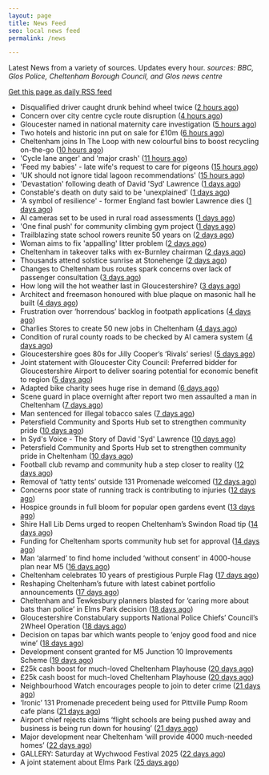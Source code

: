 ```yaml
---
layout: page
title: News Feed
seo: local news feed
permalink: /news

---
```


Latest News from a variety of sources. Updates every hour.
_sources: BBC, Glos Police, Cheltenham Borough Council, and Glos news centre_

[Get this page as daily RSS feed](/daily.rss)

<!-- news_marker starts -->
- Disqualified driver caught drunk behind wheel twice ([2 hours ago](https://www.bbc.com/news/articles/c0k75jkm43zo))
- Concern over city centre cycle route disruption ([4 hours ago](https://www.bbc.com/news/articles/cdez9y99k77o))
- Gloucester named in national maternity care investigation ([5 hours ago](https://www.bbc.com/news/articles/c994x95yygyo))
- Two hotels and historic inn put on sale for £10m ([6 hours ago](https://www.bbc.com/news/articles/c5y0vl7v84xo))
- Cheltenham joins In The Loop with new colourful bins to boost recycling on-the-go ([10 hours ago](https://www.cheltenham.gov.uk/news/article/3022/cheltenham_joins_in_the_loop_with_new_colourful_bins_to_boost_recycling_on-the-go))
- 'Cycle lane anger' and 'major crash' ([11 hours ago](https://www.bbc.com/news/articles/cy0w90d8dn6o))
- 'Feed my babies' - late wife's request to care for pigeons ([15 hours ago](https://www.bbc.com/news/videos/cn5kz4470rqo))
- 'UK should not ignore tidal lagoon recommendations' ([15 hours ago](https://www.bbc.com/news/articles/cvgd5ey411mo))
- 'Devastation' following death of David 'Syd' Lawrence ([1 days ago](https://www.bbc.com/news/articles/cvg9r0j5g08o))
- Constable's death on duty said to be 'unexplained' ([1 days ago](https://www.bbc.com/news/articles/c39z0d12k88o))
- 'A symbol of resilience' - former England fast bowler Lawrence dies ([1 days ago](https://www.bbc.com/sport/cricket/articles/c07d973k0zzo))
- AI cameras set to be used in rural road assessments ([1 days ago](https://www.bbc.com/news/articles/c62g921l14jo))
- 'One final push' for community climbing gym project ([1 days ago](https://www.bbc.com/news/articles/cx2v55q5kpeo))
- Trailblazing state school rowers reunite 50 years on ([2 days ago](https://www.bbc.com/news/articles/ce9xgerg0n5o))
- Woman aims to fix 'appalling' litter problem ([2 days ago](https://www.bbc.com/news/articles/cqjq05rv191o))
- Cheltenham in takeover talks with ex-Burnley chairman ([2 days ago](https://www.bbc.com/sport/football/articles/ckg3v5135meo))
- Thousands attend solstice sunrise at Stonehenge ([2 days ago](https://www.bbc.com/news/articles/cg75gp1y233o))
- Changes to Cheltenham bus routes spark concerns over lack of passenger consultation ([3 days ago](https://gloucesternewscentre.co.uk/changes-to-cheltenham-bus-routes-spark-concerns-over-lack-of-passenger-consultation/))
- How long will the hot weather last in Gloucestershire? ([3 days ago](https://www.bbc.co.uk/sounds/play/p0lkf1rq))
- Architect and freemason honoured with blue plaque on masonic hall he built ([4 days ago](https://gloucesternewscentre.co.uk/architect-and-freemason-honoured-with-blue-plaque-on-masonic-hall-he-built/))
- Frustration over ‘horrendous’ backlog in footpath applications ([4 days ago](https://gloucesternewscentre.co.uk/frustration-over-horrendous-backlog-in-footpath-applications/))
- Charlies Stores to create 50 new jobs in Cheltenham ([4 days ago](https://gloucesternewscentre.co.uk/charlies-stores-to-create-50-new-jobs-in-cheltenham/))
- Condition of rural county roads to be checked by AI camera system ([4 days ago](https://gloucesternewscentre.co.uk/condition-of-rural-county-roads-to-be-checked-by-ai-camera-system/))
- Gloucestershire goes 80s for Jilly Cooper’s ‘Rivals’ series! ([5 days ago](https://www.bbc.co.uk/sounds/play/p0ljxnh1))
- Joint statement with Gloucester City Council: Preferred bidder for Gloucestershire Airport to deliver soaring potential for economic benefit to region ([5 days ago](https://www.cheltenham.gov.uk/news/article/3021/joint_statement_with_gloucester_city_council_preferred_bidder_for_gloucestershire_airport_to_deliver_soaring_potential_for_economic_benefit_to_region))
- Adapted bike charity sees huge rise in demand ([6 days ago](https://www.bbc.co.uk/sounds/play/p0ljrsvr))
- Scene guard in place overnight after report two men assaulted a man in Cheltenham ([7 days ago](https://gloucesternewscentre.co.uk/scene-guard-in-place-overnight-after-report-two-men-assaulted-a-man-in-cheltenham/))
- Man sentenced for illegal tobacco sales ([7 days ago](https://gloucesternewscentre.co.uk/man-sentenced-for-illegal-tobacco-sales/))
- Petersfield Community and Sports Hub set to strengthen community pride ([10 days ago](https://gloucesternewscentre.co.uk/petersfield-community-and-sports-hub-set-to-strengthen-community-pride/))
- In Syd's Voice - The Story of David 'Syd' Lawrence ([10 days ago](https://www.bbc.co.uk/sounds/play/p0lj4vvq))
- Petersfield Community and Sports Hub set to strengthen community pride in Cheltenham ([10 days ago](https://www.cheltenham.gov.uk/news/article/3020/petersfield_community_and_sports_hub_set_to_strengthen_community_pride_in_cheltenham))
- Football club revamp and community hub a step closer to reality ([12 days ago](https://gloucesternewscentre.co.uk/football-club-revamp-and-community-hub-a-step-closer-to-reality/))
- Removal of ‘tatty tents’ outside 131 Promenade welcomed ([12 days ago](https://gloucesternewscentre.co.uk/removal-of-tatty-tents-outside-131-promenade-welcomed/))
- Concerns poor state of running track is contributing to injuries ([12 days ago](https://gloucesternewscentre.co.uk/concerns-poor-state-of-running-track-is-contributing-to-injuries/))
- Hospice grounds in full bloom for popular open gardens event ([13 days ago](https://gloucesternewscentre.co.uk/hospice-grounds-in-full-bloom-for-popular-open-gardens-event/))
- Shire Hall Lib Dems urged to reopen Cheltenham’s Swindon Road tip ([14 days ago](https://gloucesternewscentre.co.uk/shire-hall-lib-dems-urged-to-reopen-cheltenhams-swindon-road-tip/))
- Funding for Cheltenham sports community hub set for approval ([14 days ago](https://gloucesternewscentre.co.uk/funding-for-cheltenham-sports-community-hub-set-for-approval/))
- Man ‘alarmed’ to find home included ‘without consent’ in 4000-house plan near M5 ([16 days ago](https://gloucesternewscentre.co.uk/man-alarmed-to-find-home-included-without-consent-in-4000-house-plan-near-m5/))
- Cheltenham celebrates 10 years of prestigious Purple Flag ([17 days ago](https://www.cheltenham.gov.uk/news/article/3019/cheltenham_celebrates_10_years_of_prestigious_purple_flag))
- Reshaping Cheltenham’s future with latest cabinet portfolio announcements ([17 days ago](https://www.cheltenham.gov.uk/news/article/3018/reshaping_cheltenhams_future_with_latest_cabinet_portfolio_announcements))
- Cheltenham and Tewkesbury planners blasted for ‘caring more about bats than police’ in Elms Park decision ([18 days ago](https://gloucesternewscentre.co.uk/cheltenham-and-tewkesbury-planners-blasted-for-caring-more-about-bats-than-police-in-elms-park-decision/))
- Gloucestershire Constabulary supports National Police Chiefs’ Council’s 2Wheel Operation ([18 days ago](https://gloucesternewscentre.co.uk/gloucestershire-constabulary-supports-national-police-chiefs-councils-2wheel-operation/))
- Decision on tapas bar which wants people to ‘enjoy good food and nice wine’ ([18 days ago](https://gloucesternewscentre.co.uk/decision-on-tapas-bar-which-wants-people-to-enjoy-good-food-and-nice-wine/))
- Development consent granted for M5 Junction 10 Improvements Scheme ([19 days ago](https://gloucesternewscentre.co.uk/development-consent-granted-for-m5-junction-10-improvements-scheme/))
- £25k cash boost for much-loved Cheltenham Playhouse ([20 days ago](https://gloucesternewscentre.co.uk/25k-cash-boost-for-much-loved-cheltenham-playhouse/))
- £25k cash boost for much-loved Cheltenham Playhouse ([20 days ago](https://www.cheltenham.gov.uk/news/article/3017/25k_cash_boost_for_much-loved_cheltenham_playhouse))
- Neighbourhood Watch encourages people to join to deter crime ([21 days ago](https://gloucesternewscentre.co.uk/neighbourhood-watch-encourages-people-to-join-to-deter-crime/))
- ‘Ironic’ 131 Promenade precedent being used for Pittville Pump Room cafe plans ([21 days ago](https://gloucesternewscentre.co.uk/ironic-131-promenade-precedent-being-used-for-pittville-pump-room-cafe-plans/))
- Airport chief rejects claims ‘flight schools are being pushed away and business is being run down for housing’ ([21 days ago](https://gloucesternewscentre.co.uk/airport-chief-rejects-claims-flight-schools-are-being-pushed-away-and-business-is-being-run-down-for-housing/))
- Major development near Cheltenham ‘will provide 4000 much-needed homes’ ([22 days ago](https://gloucesternewscentre.co.uk/major-development-near-cheltenham-will-provide-4000-much-needed-homes/))
- GALLERY: Saturday at Wychwood Festival 2025 ([22 days ago](https://gloucesternewscentre.co.uk/gallery-saturday-at-wychwood-festival-2025/))
- A joint statement about Elms Park ([25 days ago](https://www.cheltenham.gov.uk/news/article/3015/a_joint_statement_about_elms_park))

<!-- news_marker ends -->
